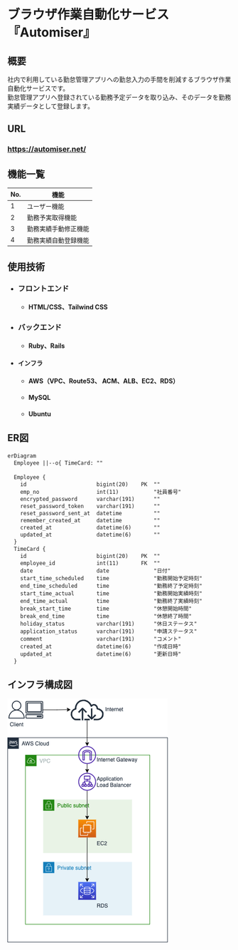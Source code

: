 # ブラウザ作業自動化サービス 『Automiser』

## 概要
社内で利用している勤怠管理アプリへの勤怠入力の手間を削減するブラウザ作業自動化サービスです。  
勤怠管理アプリへ登録されている勤務予定データを取り込み、そのデータを勤務実績データとして登録します。  

## URL
### https://automiser.net/

## 機能一覧
| No. | 機能         |
| --- | ---------- |
| 1   | ユーザー機能     |
| 2   | 勤務予実取得機能   |
| 3   | 勤務実績手動修正機能   |
| 4   | 勤務実績自動登録機能 |


## 使用技術
- ### フロントエンド
  - #### HTML/CSS、Tailwind CSS
- ### バックエンド
  - #### Ruby、Rails
- #### インフラ
  - #### AWS（VPC、Route53、 ACM、ALB、EC2、RDS）
  - #### MySQL
  - #### Ubuntu

## ER図
```mermaid
erDiagram
  Employee ||--o{ TimeCard: ""

  Employee {
    id                      bigint(20)    PK  ""
    emp_no                  int(11)           "社員番号"
    encrypted_password      varchar(191)      ""
    reset_password_token    varchar(191)      ""
    reset_password_sent_at  datetime          ""
    remember_created_at     datetime          ""
    created_at              datetime(6)       ""
    updated_at              datetime(6)       ""
  }
  TimeCard {
    id                      bigint(20)    PK  ""
    employee_id             int(11)       FK  ""
    date                    date              "日付"
    start_time_scheduled    time              "勤務開始予定時刻"
    end_time_scheduled      time              "勤務終了予定時刻"
    start_time_actual       time              "勤務開始実績時刻"
    end_time_actual         time              "勤務終了実績時刻"
    break_start_time        time              "休憩開始時間"
    break_end_time          time              "休憩終了時間"
    holiday_status          varchar(191)      "休日ステータス"
    application_status      varchar(191)      "申請ステータス"
    comment                 varchar(191)      "コメント"
    created_at              datetime(6)       "作成日時"
    updated_at              datetime(6)       "更新日時"
  }
```

## インフラ構成図
![](documents/Diagram.drawio.png)
